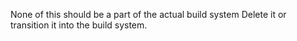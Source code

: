 None of this should be a part of the actual build system
Delete it or transition it into the build system.